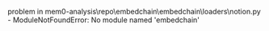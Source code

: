 problem in mem0-analysis\repo\embedchain\embedchain\loaders\notion.py - ModuleNotFoundError: No module named 'embedchain'
